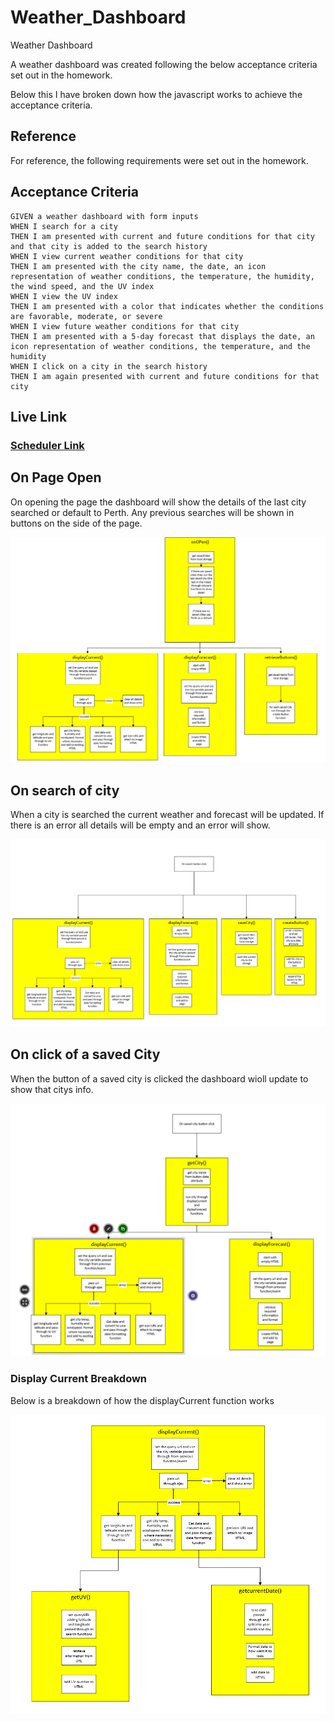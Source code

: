 # Weather_Dashboard
Weather Dashboard

A weather dashboard was created following the below acceptance criteria set out in the homework. 

Below this I have broken down how the javascript works to achieve the acceptance criteria. 

## Reference 

For reference, the following requirements were set out in the homework.

## Acceptance Criteria
```
GIVEN a weather dashboard with form inputs
WHEN I search for a city
THEN I am presented with current and future conditions for that city and that city is added to the search history
WHEN I view current weather conditions for that city
THEN I am presented with the city name, the date, an icon representation of weather conditions, the temperature, the humidity, the wind speed, and the UV index
WHEN I view the UV index
THEN I am presented with a color that indicates whether the conditions are favorable, moderate, or severe
WHEN I view future weather conditions for that city
THEN I am presented with a 5-day forecast that displays the date, an icon representation of weather conditions, the temperature, and the humidity
WHEN I click on a city in the search history
THEN I am again presented with current and future conditions for that city
```

## Live Link

### [Scheduler Link](https://rehamilton.github.io/Weather_Dashboard/ "Weather")

## On Page Open

On opening the page the dashboard will show the details of the last city searched or default to Perth. Any previous searches will be shown in buttons on the side of the page.

![markdownAssets/OnPageOpen.png](https://github.com/rehamilton/Weather_Dashboard/blob/master/assets/OnPageOpen.PNG "Page Open")

## On search of city

When a city is searched the current weather and forecast will be updated. If there is an error all details will be empty and an error will show.

![markdownAssets/searchBttn.png](https://github.com/rehamilton/Weather_Dashboard/blob/master/assets/searchBttn.PNG "Search Button")


## On click of a saved City

When the button of a saved city is clicked the dashboard wioll update to show that citys info.

![markdownAssets/saveCityBttn.png](https://github.com/rehamilton/Weather_Dashboard/blob/master/assets/saveCityBttn.PNG "Save City")

### Display Current Breakdown

Below is a breakdown of how the displayCurrent function works

![markdownAssets/displayCurrentBreakdown.png](https://github.com/rehamilton/Weather_Dashboard/blob/master/assets/displayCurrentBreakdown.PNG "display Current Breakdown")